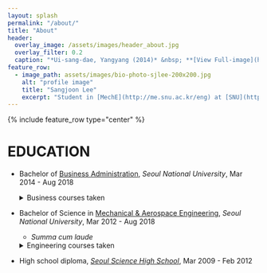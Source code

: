 ```yaml
---
layout: splash
permalink: "/about/"
title: "About"
header:
  overlay_image: /assets/images/header_about.jpg
  overlay_filter: 0.2
  caption: "*Ui-sang-dae, Yangyang (2014)* &nbsp; **[View Full-image](https://sangjoonlee.tk/assets/photographs/ui_sang_dae_yang_yang_2014.jpg)**"
feature_row:
  - image_path: assets/images/bio-photo-sjlee-200x200.jpg
    alt: "profile image"
    title: "Sangjoon Lee"
    excerpt: "Student in [MechE](http://me.snu.ac.kr/eng) at [SNU](http://useoul.edu/)"
---
```


{% include feature_row type="center" %}

# EDUCATION

- Bachelor of [Business Administration](http://cba.snu.ac.kr/en), *Seoul National University*, Mar 2014 - Aug 2018
  <details>
    <summary>Business courses taken</summary>
  
    Capital Markets and Accounting, Corporate Strategy, Fundamentals of Economics, Human Resource Management, International Business Management, Management Information System, Management Science, Managerial Accounting, Marketing Management, Mathematics for Economics, Operations Management, Principles of Accounting, Principles of Management
  </details>
- Bachelor of Science in [Mechanical & Aerospace Engineering](http://me.snu.ac.kr/eng), *Seoul National University*, Mar 2012 - Aug 2018
  + *Summa cum laude* 
  <details>
    <summary>Engineering courses taken</summary>
  
    Applied Fluid Mechanics, Creative Engineering Design, Digital Computer Concept and Practice, Digital Fabrication and Manufacturing, Dynamics, Engineering Mathematics (1 & 2), Engineering Mathematics 2, Fluid Mechanics, Heat Transfer, Introduction to Electrical and Computer Engineering, Management in Mechanical Engineering (1 & 2), Manufacturing Processes, Mechanical Drawing, Mechanical Engineering Lab. (1 & 2), Mechanical System Design Project (1 & 2), Mechanics and Design, Solid Mechanics, Thermodynamics, Writing in Science & Technology
  </details>
- High school diploma, *[Seoul Science High School](http://en.sshs.hs.kr)*, Mar 2009 - Feb 2012

<style type="text/css">
.archive__item-teaser img {
	max-width:200px;
}	
</style>
